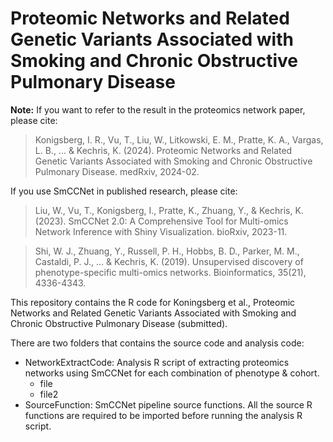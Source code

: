 # Proteomic Networks and Related Genetic Variants Associated with Smoking and Chronic Obstructive Pulmonary Disease


**Note:** If you want to refer to the result in the proteomics network paper, please cite:

> Konigsberg, I. R., Vu, T., Liu, W., Litkowski, E. M., Pratte, K. A., Vargas, L. B., ... & Kechris, K. (2024). 
> Proteomic Networks and Related Genetic Variants Associated with Smoking and Chronic Obstructive Pulmonary Disease.
> medRxiv, 2024-02.

If you use SmCCNet in published research, please cite:

> Liu, W., Vu, T., Konigsberg, I., Pratte, K., Zhuang, Y., & Kechris, K. (2023). 
> SmCCNet 2.0: A Comprehensive Tool for Multi-omics Network Inference with Shiny Visualization. 
> bioRxiv, 2023-11.

> Shi, W. J., Zhuang, Y., Russell, P. H., Hobbs, B. D., Parker, M. M.,
> Castaldi, P. J., … & Kechris, K. (2019). Unsupervised discovery of
> phenotype-specific multi-omics networks. Bioinformatics, 35(21),
> 4336-4343.



This repository contains the R code for Koningsberg et al., Proteomic Networks and Related Genetic Variants Associated with Smoking and Chronic Obstructive Pulmonary Disease (submitted).

There are two folders that contains the source code and analysis code: 

- NetworkExtractCode: Analysis R script of extracting proteomics networks using SmCCNet for each combination of phenotype & cohort.
  - file
  - file2     
- SourceFunction: SmCCNet pipeline source functions. All the source R functions are required to be imported before running the analysis R script.
